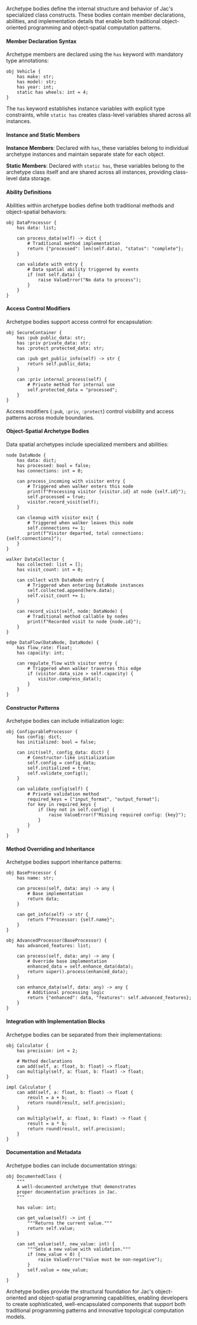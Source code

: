 Archetype bodies define the internal structure and behavior of Jac's specialized class constructs. These bodies contain member declarations, abilities, and implementation details that enable both traditional object-oriented programming and object-spatial computation patterns.

#### Member Declaration Syntax

Archetype members are declared using the `has` keyword with mandatory type annotations:

```jac
obj Vehicle {
    has make: str;
    has model: str;
    has year: int;
    static has wheels: int = 4;
}
```

The `has` keyword establishes instance variables with explicit type constraints, while `static has` creates class-level variables shared across all instances.

#### Instance and Static Members

**Instance Members**: Declared with `has`, these variables belong to individual archetype instances and maintain separate state for each object.

**Static Members**: Declared with `static has`, these variables belong to the archetype class itself and are shared across all instances, providing class-level data storage.

#### Ability Definitions

Abilities within archetype bodies define both traditional methods and object-spatial behaviors:

```jac
obj DataProcessor {
    has data: list;
    
    can process_data(self) -> dict {
        # Traditional method implementation
        return {"processed": len(self.data), "status": "complete"};
    }
    
    can validate with entry {
        # Data spatial ability triggered by events
        if (not self.data) {
            raise ValueError("No data to process");
        }
    }
}
```

#### Access Control Modifiers

Archetype bodies support access control for encapsulation:

```jac
obj SecureContainer {
    has :pub public_data: str;
    has :priv private_data: str;
    has :protect protected_data: str;
    
    can :pub get_public_info(self) -> str {
        return self.public_data;
    }
    
    can :priv internal_process(self) {
        # Private method for internal use
        self.protected_data = "processed";
    }
}
```

Access modifiers (`:pub`, `:priv`, `:protect`) control visibility and access patterns across module boundaries.

#### Object-Spatial Archetype Bodies

Data spatial archetypes include specialized members and abilities:

```jac
node DataNode {
    has data: dict;
    has processed: bool = false;
    has connections: int = 0;
    
    can process_incoming with visitor entry {
        # Triggered when walker enters this node
        print(f"Processing visitor {visitor.id} at node {self.id}");
        self.processed = true;
        visitor.record_visit(self);
    }
    
    can cleanup with visitor exit {
        # Triggered when walker leaves this node
        self.connections += 1;
        print(f"Visitor departed, total connections: {self.connections}");
    }
}

walker DataCollector {
    has collected: list = [];
    has visit_count: int = 0;
    
    can collect with DataNode entry {
        # Triggered when entering DataNode instances
        self.collected.append(here.data);
        self.visit_count += 1;
    }
    
    can record_visit(self, node: DataNode) {
        # Traditional method callable by nodes
        print(f"Recorded visit to node {node.id}");
    }
}

edge DataFlow(DataNode, DataNode) {
    has flow_rate: float;
    has capacity: int;
    
    can regulate_flow with visitor entry {
        # Triggered when walker traverses this edge
        if (visitor.data_size > self.capacity) {
            visitor.compress_data();
        }
    }
}
```

#### Constructor Patterns

Archetype bodies can include initialization logic:

```jac
obj ConfigurableProcessor {
    has config: dict;
    has initialized: bool = false;
    
    can init(self, config_data: dict) {
        # Constructor-like initialization
        self.config = config_data;
        self.initialized = true;
        self.validate_config();
    }
    
    can validate_config(self) {
        # Private validation method
        required_keys = ["input_format", "output_format"];
        for key in required_keys {
            if (key not in self.config) {
                raise ValueError(f"Missing required config: {key}");
            }
        }
    }
}
```

#### Method Overriding and Inheritance

Archetype bodies support inheritance patterns:

```jac
obj BaseProcessor {
    has name: str;
    
    can process(self, data: any) -> any {
        # Base implementation
        return data;
    }
    
    can get_info(self) -> str {
        return f"Processor: {self.name}";
    }
}

obj AdvancedProcessor(BaseProcessor) {
    has advanced_features: list;
    
    can process(self, data: any) -> any {
        # Override base implementation
        enhanced_data = self.enhance_data(data);
        return super().process(enhanced_data);
    }
    
    can enhance_data(self, data: any) -> any {
        # Additional processing logic
        return {"enhanced": data, "features": self.advanced_features};
    }
}
```

#### Integration with Implementation Blocks

Archetype bodies can be separated from their implementations:

```jac
obj Calculator {
    has precision: int = 2;
    
    # Method declarations
    can add(self, a: float, b: float) -> float;
    can multiply(self, a: float, b: float) -> float;
}

impl Calculator {
    can add(self, a: float, b: float) -> float {
        result = a + b;
        return round(result, self.precision);
    }
    
    can multiply(self, a: float, b: float) -> float {
        result = a * b;
        return round(result, self.precision);
    }
}
```

#### Documentation and Metadata

Archetype bodies can include documentation strings:

```jac
obj DocumentedClass {
    """
    A well-documented archetype that demonstrates
    proper documentation practices in Jac.
    """
    
    has value: int;
    
    can get_value(self) -> int {
        """Returns the current value."""
        return self.value;
    }
    
    can set_value(self, new_value: int) {
        """Sets a new value with validation."""
        if (new_value < 0) {
            raise ValueError("Value must be non-negative");
        }
        self.value = new_value;
    }
}
```

Archetype bodies provide the structural foundation for Jac's object-oriented and object-spatial programming capabilities, enabling developers to create sophisticated, well-encapsulated components that support both traditional programming patterns and innovative topological computation models.
